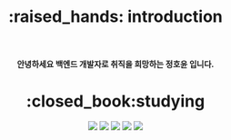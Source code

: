 
<div align=center>

  <h1>:raised_hands: introduction</h1><br> 
  <h4>안녕하세요 백엔드 개발자로 취직을 희망하는 정호윤 입니다.</h4>
  <h1>:closed_book:studying</h1>
  <img src="https://img.shields.io/badge/Java-006400?style=plastic&logo=OpenJDK&logoColor=white"/>
<img src="https://img.shields.io/badge/Spring-6DB33F?style=flat&logo=Spring&logoColor=white"/>
<img src="https://img.shields.io/badge/jQuery-0769AD?style=flat&logo=jQuery&logoColor=white"/>
<img src="https://img.shields.io/badge/MySQL-4479A1?style=flat&logo=MySQL&logoColor=white"/>
<img src="https://img.shields.io/badge/AWS-232F3E?style=flat&logo=AWS&logoColor=white"/>
</div>


